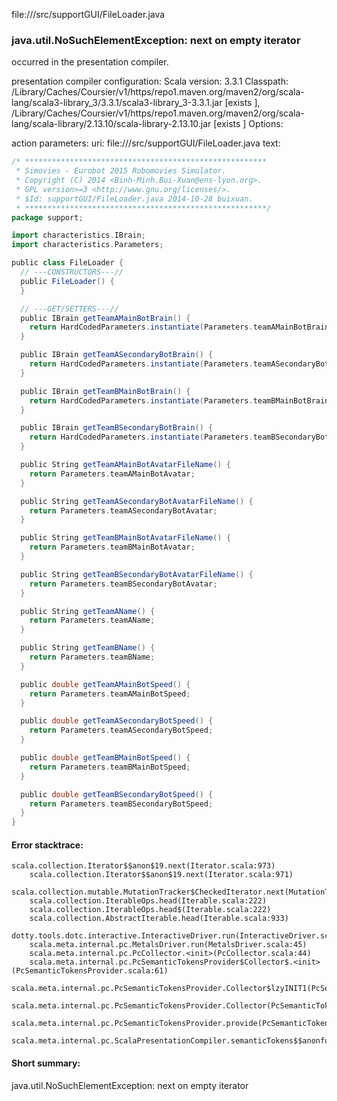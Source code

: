 file://<WORKSPACE>/src/supportGUI/FileLoader.java
### java.util.NoSuchElementException: next on empty iterator

occurred in the presentation compiler.

presentation compiler configuration:
Scala version: 3.3.1
Classpath:
<HOME>/Library/Caches/Coursier/v1/https/repo1.maven.org/maven2/org/scala-lang/scala3-library_3/3.3.1/scala3-library_3-3.3.1.jar [exists ], <HOME>/Library/Caches/Coursier/v1/https/repo1.maven.org/maven2/org/scala-lang/scala-library/2.13.10/scala-library-2.13.10.jar [exists ]
Options:



action parameters:
uri: file://<WORKSPACE>/src/supportGUI/FileLoader.java
text:
```scala
/* ******************************************************
 * Simovies - Eurobot 2015 Robomovies Simulator.
 * Copyright (C) 2014 <Binh-Minh.Bui-Xuan@ens-lyon.org>.
 * GPL version>=3 <http://www.gnu.org/licenses/>.
 * $Id: supportGUI/FileLoader.java 2014-10-28 buixuan.
 * ******************************************************/
package support;

import characteristics.IBrain;
import characteristics.Parameters;

public class FileLoader {
  // ---CONSTRUCTORS---//
  public FileLoader() {
  }

  // ---GET/SETTERS---//
  public IBrain getTeamAMainBotBrain() {
    return HardCodedParameters.instantiate(Parameters.teamAMainBotBrainClassName, IBrain.class);
  }

  public IBrain getTeamASecondaryBotBrain() {
    return HardCodedParameters.instantiate(Parameters.teamASecondaryBotBrainClassName, IBrain.class);
  }

  public IBrain getTeamBMainBotBrain() {
    return HardCodedParameters.instantiate(Parameters.teamBMainBotBrainClassName, IBrain.class);
  }

  public IBrain getTeamBSecondaryBotBrain() {
    return HardCodedParameters.instantiate(Parameters.teamBSecondaryBotBrainClassName, IBrain.class);
  }

  public String getTeamAMainBotAvatarFileName() {
    return Parameters.teamAMainBotAvatar;
  }

  public String getTeamASecondaryBotAvatarFileName() {
    return Parameters.teamASecondaryBotAvatar;
  }

  public String getTeamBMainBotAvatarFileName() {
    return Parameters.teamBMainBotAvatar;
  }

  public String getTeamBSecondaryBotAvatarFileName() {
    return Parameters.teamBSecondaryBotAvatar;
  }

  public String getTeamAName() {
    return Parameters.teamAName;
  }

  public String getTeamBName() {
    return Parameters.teamBName;
  }

  public double getTeamAMainBotSpeed() {
    return Parameters.teamAMainBotSpeed;
  }

  public double getTeamASecondaryBotSpeed() {
    return Parameters.teamASecondaryBotSpeed;
  }

  public double getTeamBMainBotSpeed() {
    return Parameters.teamBMainBotSpeed;
  }

  public double getTeamBSecondaryBotSpeed() {
    return Parameters.teamBSecondaryBotSpeed;
  }
}

```



#### Error stacktrace:

```
scala.collection.Iterator$$anon$19.next(Iterator.scala:973)
	scala.collection.Iterator$$anon$19.next(Iterator.scala:971)
	scala.collection.mutable.MutationTracker$CheckedIterator.next(MutationTracker.scala:76)
	scala.collection.IterableOps.head(Iterable.scala:222)
	scala.collection.IterableOps.head$(Iterable.scala:222)
	scala.collection.AbstractIterable.head(Iterable.scala:933)
	dotty.tools.dotc.interactive.InteractiveDriver.run(InteractiveDriver.scala:168)
	scala.meta.internal.pc.MetalsDriver.run(MetalsDriver.scala:45)
	scala.meta.internal.pc.PcCollector.<init>(PcCollector.scala:44)
	scala.meta.internal.pc.PcSemanticTokensProvider$Collector$.<init>(PcSemanticTokensProvider.scala:61)
	scala.meta.internal.pc.PcSemanticTokensProvider.Collector$lzyINIT1(PcSemanticTokensProvider.scala:61)
	scala.meta.internal.pc.PcSemanticTokensProvider.Collector(PcSemanticTokensProvider.scala:61)
	scala.meta.internal.pc.PcSemanticTokensProvider.provide(PcSemanticTokensProvider.scala:90)
	scala.meta.internal.pc.ScalaPresentationCompiler.semanticTokens$$anonfun$1(ScalaPresentationCompiler.scala:109)
```
#### Short summary: 

java.util.NoSuchElementException: next on empty iterator